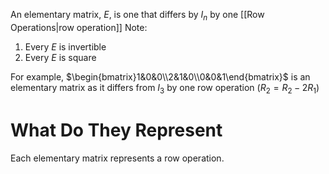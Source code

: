 An elementary matrix, $E$, is one that differs by $I_n$ by one [[Row Operations|row operation]]
Note:
1. Every $E$ is invertible
2. Every $E$ is square

For example,
$\begin{bmatrix}1&0&0\\2&1&0\\0&0&1\end{bmatrix}$ is an elementary matrix as it differs from $I_3$ by one row operation ($R_2=R_2-2R_1$)

# What Do They Represent
Each elementary matrix represents a row operation.